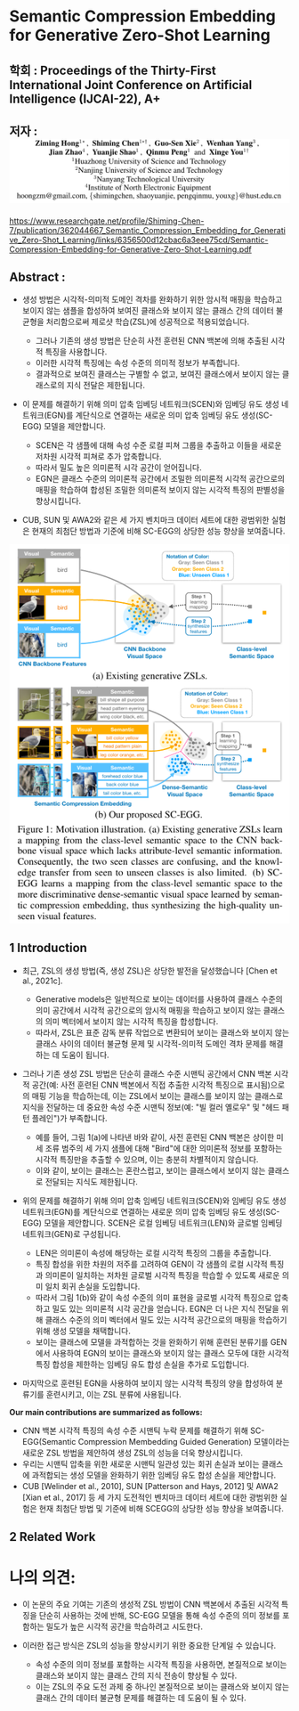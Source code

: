 # Semantic Compression Embedding for Generative Zero-Shot Learning

## 학회 : Proceedings of the Thirty-First International Joint Conference on Artificial Intelligence (IJCAI-22), A+

## 저자 : ![Alt text](image.png)

https://www.researchgate.net/profile/Shiming-Chen-7/publication/362044667_Semantic_Compression_Embedding_for_Generative_Zero-Shot_Learning/links/6356500d12cbac6a3eee75cd/Semantic-Compression-Embedding-for-Generative-Zero-Shot-Learning.pdf

## Abstract :

- 생성 방법은 시각적-의미적 도메인 격차를 완화하기 위한 암시적 매핑을 학습하고 보이지 않는 샘플을 합성하여 보여진 클래스와 보이지 않는 클래스 간의 데이터 불균형을 처리함으로써 제로샷 학습(ZSL)에 성공적으로 적용되었습니다. 
  - 그러나 기존의 생성 방법은 단순히 사전 훈련된 CNN 백본에 의해 추출된 시각적 특징을 사용합니다. 
  - 이러한 시각적 특징에는 속성 수준의 의미적 정보가 부족합니다. 
  - 결과적으로 보여진 클래스는 구별할 수 없고, 보여진 클래스에서 보이지 않는 클래스로의 지식 전달은 제한됩니다. 

- 이 문제를 해결하기 위해 의미 압축 임베딩 네트워크(SCEN)와 임베딩 유도 생성 네트워크(EGN)를 계단식으로 연결하는 새로운 의미 압축 임베딩 유도 생성(SC-EGG) 모델을 제안합니다.
  - SCEN은 각 샘플에 대해 속성 수준 로컬 피쳐 그룹을 추출하고 이들을 새로운 저차원 시각적 피쳐로 추가 압축합니다.
  - 따라서 밀도 높은 의미론적 시각 공간이 얻어집니다.
  - EGN은 클래스 수준의 의미론적 공간에서 조밀한 의미론적 시각적 공간으로의 매핑을 학습하여 합성된 조밀한 의미론적 보이지 않는 시각적 특징의 판별성을 향상시킵니다. 
- CUB, SUN 및 AWA2와 같은 세 가지 벤치마크 데이터 세트에 대한 광범위한 실험은 현재의 최첨단 방법과 기준에 비해 SC-EGG의 상당한 성능 향상을 보여줍니다.

![Alt text](image-1.png)

## 1 Introduction

- 최근, ZSL의 생성 방법(즉, 생성 ZSL)은 상당한 발전을 달성했습니다 [Chen et al., 2021c]. 
  - Generative models은 일반적으로 보이는 데이터를 사용하여 클래스 수준의 의미 공간에서 시각적 공간으로의 암시적 매핑을 학습하고 보이지 않는 클래스의 의미 벡터에서 보이지 않는 시각적 특징을 합성합니다. 
  - 따라서, ZSL은 표준 감독 분류 작업으로 변환되어 보이는 클래스와 보이지 않는 클래스 사이의 데이터 불균형 문제 및 시각적-의미적 도메인 격차 문제를 해결하는 데 도움이 됩니다.

- 그러나 기존 생성 ZSL 방법은 단순히 클래스 수준 시맨틱 공간에서 CNN 백본 시각적 공간(예: 사전 훈련된 CNN 백본에서 직접 추출한 시각적 특징으로 표시됨)으로의 매핑 기능을 학습하는데, 이는 ZSL에서 보이는 클래스를 보이지 않는 클래스로 지식을 전달하는 데 중요한 속성 수준 시맨틱 정보(예: "빌 컬러 옐로우" 및 "헤드 패턴 플레인")가 부족합니다.
  -  예를 들어, 그림 1(a)에 나타낸 바와 같이, 사전 훈련된 CNN 백본은 상이한 미세 조류 범주의 세 가지 샘플에 대해 "Bird"에 대한 의미론적 정보를 포함하는 시각적 특징만을 추출할 수 있으며, 이는 충분히 차별적이지 않습니다. 
  -  이와 같이, 보이는 클래스는 혼란스럽고, 보이는 클래스에서 보이지 않는 클래스로 전달되는 지식도 제한됩니다.


- 위의 문제를 해결하기 위해 의미 압축 임베딩 네트워크(SCEN)와 임베딩 유도 생성 네트워크(EGN)를 계단식으로 연결하는 새로운 의미 압축 임베딩 유도 생성(SC-EGG) 모델을 제안합니다. SCEN은 로컬 임베딩 네트워크(LEN)와 글로벌 임베딩 네트워크(GEN)로 구성됩니다. 
  - LEN은 의미론이 속성에 해당하는 로컬 시각적 특징의 그룹을 추출합니다. 
  - 특징 합성을 위한 차원의 저주를 고려하여 GEN이 각 샘플의 로컬 시각적 특징과 의미론이 일치하는 저차원 글로벌 시각적 특징을 학습할 수 있도록 새로운 의미 일치 회귀 손실을 도입합니다. 
  - 따라서 그림 1(b)와 같이 속성 수준의 의미 표현을 글로벌 시각적 특징으로 압축하고 밀도 있는 의미론적 시각 공간을 얻습니다. EGN은 더 나은 지식 전달을 위해 클래스 수준의 의미 벡터에서 밀도 있는 시각적 공간으로의 매핑을 학습하기 위해 생성 모델을 채택합니다. 
  - 보이는 클래스에 모델을 과적합하는 것을 완화하기 위해 훈련된 분류기를 GEN에서 사용하여 EGN의 보이는 클래스와 보이지 않는 클래스 모두에 대한 시각적 특징 합성을 제한하는 임베딩 유도 합성 손실을 추가로 도입합니다. 
- 마지막으로 훈련된 EGN을 사용하여 보이지 않는 시각적 특징의 양을 합성하여 분류기를 훈련시키고, 이는 ZSL 분류에 사용됩니다.


**Our main contributions are summarized as follows:**

- CNN 백본 시각적 특징의 속성 수준 시맨틱 누락 문제를 해결하기 위해 SC-EGG(Semantic Compression Membedding Guided Generation) 모델이라는 새로운 ZSL 방법을 제안하여 생성 ZSL의 성능을 더욱 향상시킵니다.
- 우리는 시맨틱 압축을 위한 새로운 시맨틱 일관성 있는 회귀 손실과 보이는 클래스에 과적합되는 생성 모델을 완화하기 위한 임베딩 유도 합성 손실을 제안합니다.
-  CUB [Welinder et al., 2010], SUN [Patterson and Hays, 2012] 및 AWA2 [Xian et al., 2017] 등 세 가지 도전적인 벤치마크 데이터 세트에 대한 광범위한 실험은 현재 최첨단 방법 및 기준에 비해 SCEGG의 상당한 성능 향상을 보여줍니다.

## 2 Related Work








# 나의 의견:
 -  이 논문의 주요 기여는 기존의 생성적 ZSL 방법이 CNN 백본에서 추출된 시각적 특징을 단순히 사용하는 것에 반해, SC-EGG 모델을 통해 속성 수준의 의미 정보를 포함하는 밀도가 높은 시각적 공간을 학습하려고 시도한다.

- 이러한 접근 방식은 ZSL의 성능을 향상시키기 위한 중요한 단계일 수 있습니다. 
  - 속성 수준의 의미 정보를 포함하는 시각적 특징을 사용하면, 본질적으로 보이는 클래스와 보이지 않는 클래스 간의 지식 전송이 향상될 수 있다.
  -  이는 ZSL의 주요 도전 과제 중 하나인 본질적으로 보이는 클래스와 보이지 않는 클래스 간의 데이터 불균형 문제를 해결하는 데 도움이 될 수 있다.
